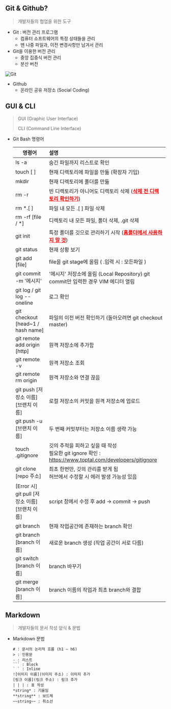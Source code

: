 ## Git & Github?
> 개발자들의 협업을 위한 도구

- Git : 버전 관리 프로그램
  - 컴퓨터 소프트웨어의 특정 상태들을 관리
  - 맨 나중 파일과, 이전 변경사항만 남겨서 관리
- Git을 이용한 버전 관리
  - 중앙 집중식 버전 관리
  - 분산 버전

![Git](https://user-images.githubusercontent.com/87686562/147811756-13e74e46-220c-436e-8a5f-b8e1152a9375.PNG)


- Github
  - 온라인 공유 저장소 (Social Coding)



## GUI & CLI
> GUI (Graphic User Interface)
>
> CLI (Command Line Interface)

- Git Bash 명령어

  | 명령어                                          | 설명                                                         |
  | ----------------------------------------------- | :----------------------------------------------------------- |
  | ls -a                                           | 숨긴 파일까지 리스트로 확인                                  |
  | touch [ ]                                       | 현재 디렉토리에 파일을 만듦 (확장자 기입)                    |
  | mkdir                                           | 현재 디렉토리에 폴더를 만듦                                  |
  | rm -r                                           | 빈 디렉토리가 아니어도 디렉토리 삭제 (**<span style = 'color : red'><u>삭제 전 디렉토리 확인하기</u></span>**) |
  | rm *.[ ]                                        | 파일 내 모든 .[ ] 파일 삭제                                  |
  | rm -rf [file / *]                               | 디렉토리 내 모든 파일, 폴더 삭제, .git 삭제                  |
  | git init                                        | 특정 폴더를 깃으로 관리하기 시작 (**<span style = 'color : red'><u>홈폴더에서 사용하지 말 것</u></span>**) |
  | git status                                      | 현재 상황 보기                                               |
  | git add [file]                                  | file을 git stage에 올림 ( .입력 시 : 모든파일 )              |
  | git commit -m '메시지'                          | '메시지' 저장소에 올림 (Local Repository) git commit만 입력한 경우 VIM 에디터 열림 |
  | git log / git log --oneline                     | 로그 확인                                                    |
  | git checkout [head~1 / hash name]               | 파일의 이전 버전 확인하기 (돌아오려면 git checkout master)   |
  | git remote add origin [http]                    | 원격 저장소에 추가함                                         |
  | git remote -v                                   | 원격 저장소 조회                                             |
  | git remote rm origin                            | 원격 저장소와 연결 끊음                                      |
  | git push [저장소 이름] [브랜치 이름]            | 로컬 저장소의 커밋을 원격 저장소에 업로드                    |
  | git push -u [브랜치 이름]                       | 두 번째 커밋부터는 저장소 이름 생략 가능                     |
  | touch .gitignore                                | 깃의 추적을 피하고 싶을 때 작성<br />필요한 git ignore 확인 : https://www.toptal.com/developers/gitignore |
  | git clone [repo 주소]                           | 최초 한번만,  깃의 관리를 받게 됨<br />허브에서 수정할 시 에러 발생 가능성 있음 |
  | [Error 시] git pull [저장소 이름] [브랜치 이름] | script 창에서 수정 후 add -> commit -> push                  |
  | git branch                                      | 현재 작업공간에 존재하는 branch 확인                         |
  | git branch [branch 이름]                        | 새로운 branch 생성 (작업 공간이 서로 다름)                   |
  | git switch [branch 이름]                        | branch 바꾸기                                                |
  | git merge [branch 이름]                         | branch 이름의 작업과 최초 branch와 결합                      |



## Markdown
> 개발자들의 문서 작성 양식 & 문법

- Markdown 문법

  ```
  # : 문서의 논리적 흐름 (h1 ~ h6)
  > : 인용문
  - : 리스트
  ``` : Block
  ` ` : Inline
  ![이미지 이름](이미지 주소) : 이미지 추가
  [링크 이름](링크 주소) : 링크 추가
  | | | : 표 작성
  *string* : 기울임
  **string** : 보드체
  ~~string~~ : 취소선
  ```

